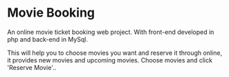 Movie Booking
=============

An online movie ticket booking web project. With front-end developed in php and back-end in MySql.






This will help you to choose movies you want and reserve it through online, it provides new movies and upcoming movies. Choose movies and click  'Reserve Movie'..
